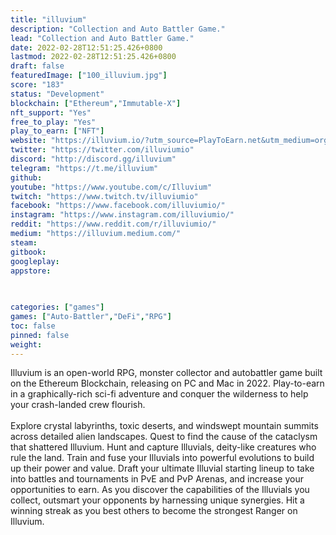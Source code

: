 ```yaml
---
title: "illuvium"
description: "Collection and Auto Battler Game."
lead: "Collection and Auto Battler Game."
date: 2022-02-28T12:51:25.426+0800
lastmod: 2022-02-28T12:51:25.426+0800
draft: false
featuredImage: ["100_illuvium.jpg"]
score: "183"
status: "Development"
blockchain: ["Ethereum","Immutable-X"]
nft_support: "Yes"
free_to_play: "Yes"
play_to_earn: ["NFT"]
website: "https://illuvium.io/?utm_source=PlayToEarn.net&utm_medium=organic&utm_campaign=gamepage"
twitter: "https://twitter.com/illuviumio"
discord: "http://discord.gg/illuvium"
telegram: "https://t.me/illuvium"
github: 
youtube: "https://www.youtube.com/c/Illuvium"
twitch: "https://www.twitch.tv/illuviumio"
facebook: "https://www.facebook.com/illuviumio/"
instagram: "https://www.instagram.com/illuviumio/"
reddit: "https://www.reddit.com/r/illuviumio/"
medium: "https://illuvium.medium.com/"
steam: 
gitbook: 
googleplay: 
appstore: 

  
    
categories: ["games"]
games: ["Auto-Battler","DeFi","RPG"]
toc: false
pinned: false
weight: 
---
```

Illuvium is an open-world RPG, monster collector and autobattler game built on the Ethereum Blockchain, releasing on PC and Mac in 2022. Play-to-earn in a graphically-rich sci-fi adventure and conquer the wilderness to help your crash-landed crew flourish.<br> <br> Explore crystal labyrinths, toxic deserts, and windswept mountain summits across detailed alien landscapes. Quest to find the cause of the cataclysm that shattered Illuvium. Hunt and capture Illuvials, deity-like creatures who rule the land. Train and fuse your Illuvials into powerful evolutions to build up their power and value. Draft your ultimate Illuvial starting lineup to take into battles and tournaments in PvE and PvP Arenas, and increase your opportunities to earn. As you discover the capabilities of the Illuvials you collect, outsmart your opponents by harnessing unique synergies. Hit a winning streak as you best others to become the strongest Ranger on Illuvium.
